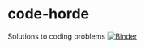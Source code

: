 # code-horde
Solutions to coding problems
[![Binder](https://mybinder.org/badge_logo.svg)](https://mybinder.org/v2/gh/nirvanabear/code-horde/pipenv?filepath=https%3A%2F%2Fgithub.com%2Fnirvanabear%2Fcode-horde%2Fblob%2Fpipenv%2Fcti)
